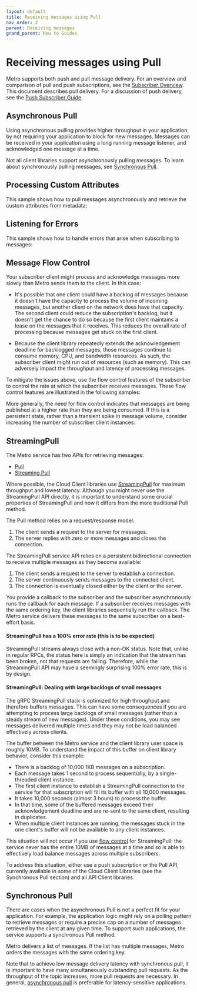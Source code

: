 ```yaml
---
layout: default
title: Receiving messages using Pull
nav_order: 2
parent: Receiving messages
grand_parent: How to Guides
---
```


# Receiving messages using Pull
Metro supports both push and pull message delivery. For an overview and comparison of pull and push subscriptions, see the [Subscriber Overview](overview.md). This document describes pull delivery. For a discussion of push delivery, see the [Push Subscriber Guide](push.md).

## Asynchronous Pull
Using asynchronous pulling provides higher throughput in your application, by not requiring your application to block for new messages. Messages can be received in your application using a long running message listener, and acknowledged one message at a time.

Not all client libraries support asynchronously pulling messages. To learn about synchronously pulling messages, see [Synchronous Pull](#synchronous-pull).

## Processing Custom Attributes
This sample shows how to pull messages asynchronously and retrieve the custom attributes from metadata:


## Listening for Errors
This sample shows how to handle errors that arise when subscribing to messages:

## Message Flow Control
Your subscriber client might process and acknowledge messages more slowly than Metro sends them to the client. In this case:

* It's possible that one client could have a backlog of messages because it doesn't have the capacity to process the volume of incoming messages, but another client on the network does have that capacity. The second client could reduce the subscription's backlog, but it doesn't get the chance to do so because the first client maintains a lease on the messages that it receives. This reduces the overall rate of processing because messages get stuck on the first client.

* Because the client library repeatedly extends the acknowledgement deadline for backlogged messages, those messages continue to consume memory, CPU, and bandwidth resources. As such, the subscriber client might run out of resources (such as memory). This can adversely impact the throughput and latency of processing messages.

To mitigate the issues above, use the flow control features of the subscriber to control the rate at which the subscriber receives messages. These flow control features are illustrated in the following samples:

More generally, the need for flow control indicates that messages are being published at a higher rate than they are being consumed. If this is a persistent state, rather than a transient spike in message volume, consider increasing the number of subscriber client instances.

## StreamingPull
The Metro service has two APIs for retrieving messages:
* [Pull]()
* [Streaming Pull]()

Where possible, the Cloud Client libraries use [StreamingPull](https://grpc.io/docs/what-is-grpc/core-concepts/#server-streaming-rpc) for maximum throughput and lowest latency. Although you might never use the StreamingPull API directly, it is important to understand some crucial properties of StreamingPull and how it differs from the more traditional Pull method.

The Pull method relies on a request/response model:

1. The client sends a request to the server for messages.
2. The server replies with zero or more messages and closes the connection.

The StreamingPull service API relies on a persistent bidirectional connection to receive multiple messages as they become available:
1. The client sends a request to the server to establish a connection.
2. The server continuously sends messages to the connected client.
3. The connection is eventually closed either by the client or the server.

You provide a callback to the subscriber and the subscriber asynchronously runs the callback for each message. If a subscriber receives messages with the same ordering key, the client libraries sequentially run the callback. The Metro service delivers these messages to the same subscriber on a best-effort basis.

#### StreamingPull has a 100% error rate (this is to be expected)
StreamingPull streams always close with a non-OK status. Note that, unlike in regular RPCs, the status here is simply an indication that the stream has been broken, not that requests are failing. Therefore, while the StreamingPull API may have a seemingly surprising 100% error rate, this is by design.

#### StreamingPull: Dealing with large backlogs of small messages
The gRPC StreamingPull stack is optimized for high throughput and therefore buffers messages. This can have some consequences if you are attempting to process large backlogs of small messages (rather than a steady stream of new messages). Under these conditions, you may see messages delivered multiple times and they may not be load balanced effectively across clients.

The buffer between the Metro service and the client library user space is roughly 10MB. To understand the impact of this buffer on client library behavior, consider this example:

* There is a backlog of 10,000 1KB messages on a subscription.
* Each message takes 1 second to process sequentially, by a single-threaded client instance.
* The first client instance to establish a StreamingPull connection to the service for that subscription will fill its buffer with all 10,000 messages.
* It takes 10,000 seconds (almost 3 hours) to process the buffer.
* In that time, some of the buffered messages exceed their acknowledgement deadline and are re-sent to the same client, resulting in duplicates.
* When multiple client instances are running, the messages stuck in the one client's buffer will not be available to any client instances.

This situation will not occur if you use [flow control](#message-flow-control) for StreamingPull: the service never has the entire 10MB of messages at a time and so is able to effectively load balance messages across multiple subscribers.

To address this situation, either use a push subscription or the Pull API, currently available in some of the Cloud Client Libraries (see the Synchronous Pull section) and all API Client libraries.

## Synchronous Pull
There are cases when the asynchronous Pull is not a perfect fit for your application. For example, the application logic might rely on a polling pattern to retrieve messages or require a precise cap on a number of messages retrieved by the client at any given time. To support such applications, the service supports a synchronous Pull method.

Metro delivers a list of messages. If the list has multiple messages, Metro orders the messages with the same ordering key.

Note that to achieve low message delivery latency with synchronous pull, it is important to have many simultaneously outstanding pull requests. As the throughput of the topic increases, more pull requests are necessary. In general, [asynchronous pull](#asynchronous-pull) is preferable for latency-sensitive applications.


